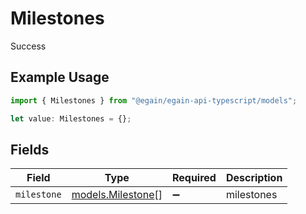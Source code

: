 # Milestones

Success

## Example Usage

```typescript
import { Milestones } from "@egain/egain-api-typescript/models";

let value: Milestones = {};
```

## Fields

| Field                                        | Type                                         | Required                                     | Description                                  |
| -------------------------------------------- | -------------------------------------------- | -------------------------------------------- | -------------------------------------------- |
| `milestone`                                  | [models.Milestone](../models/milestone.md)[] | :heavy_minus_sign:                           | milestones                                   |